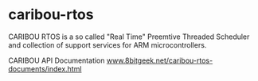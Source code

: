 # caribou-rtos
CARIBOU RTOS is a so called "Real Time" Preemtive Threaded Scheduler and collection of support services for ARM 
microcontrollers.

CARIBOU API Documentation www.8bitgeek.net/caribou-rtos-documents/index.html

